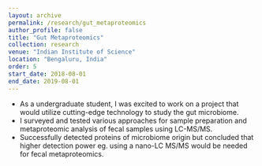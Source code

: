 ```yaml
---
layout: archive
permalink: /research/gut_metaproteomics
author_profile: false
title: "Gut Metaproteomics"
collection: research
venue: "Indian Institute of Science"
location: "Bengaluru, India"
order: 5
start_date: 2018-08-01
end_date: 2019-08-01
---
```


* As a undergraduate student, I was excited to work on a project that would utilize cutting-edge technology to study the gut microbiome.
* I surveyed and tested various approaches for sample preparation and metaproteomic analysis of fecal samples using LC-MS/MS.
* Successfully detected proteins of microbiome origin but concluded that higher detection power eg. using a nano-LC MS/MS would be needed for fecal metaproteomics.

